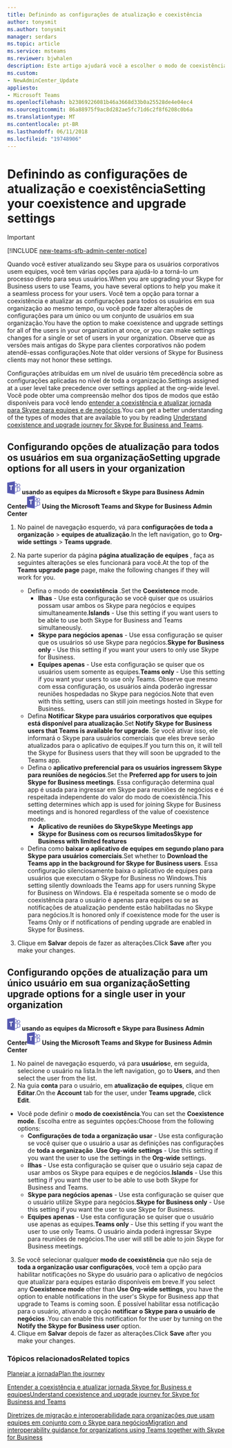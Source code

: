 ```yaml
---
title: Definindo as configurações de atualização e coexistência
author: tonysmit
ms.author: tonysmit
manager: serdars
ms.topic: article
ms.service: msteams
ms.reviewer: bjwhalen
description: Este artigo ajudará você a escolher o modo de coexistência e definir outras configurações de coexistência.
ms.custom:
- NewAdminCenter_Update
appliesto:
- Microsoft Teams
ms.openlocfilehash: b23869226081b46a3668d33b0a25528de4e04ec4
ms.sourcegitcommit: 86a88975f9ac8d282ae5fc71d6c2f8f6208c0b6a
ms.translationtype: MT
ms.contentlocale: pt-BR
ms.lasthandoff: 06/11/2018
ms.locfileid: "19748906"
---
```

# <a name="setting-your-coexistence-and-upgrade-settings"></a><span data-ttu-id="22173-103">Definindo as configurações de atualização e coexistência</span><span class="sxs-lookup"><span data-stu-id="22173-103">Setting your coexistence and upgrade settings</span></span>

> [!IMPORTANT]
> [!INCLUDE [new-teams-sfb-admin-center-notice](includes/new-teams-sfb-admin-center-notice.md)]

<span data-ttu-id="22173-104">Quando você estiver atualizando seu Skype para os usuários corporativos usem equipes, você tem várias opções para ajudá-lo a torná-lo um processo direto para seus usuários.</span><span class="sxs-lookup"><span data-stu-id="22173-104">When you are upgrading your Skype for Business users to use Teams, you have several options to help you make it a seamless process for your users.</span></span> <span data-ttu-id="22173-105">Você tem a opção para tornar a coexistência e atualizar as configurações para todos os usuários em sua organização ao mesmo tempo, ou você pode fazer alterações de configurações para um único ou um conjunto de usuários em sua organização.</span><span class="sxs-lookup"><span data-stu-id="22173-105">You have the option to make coexistence and upgrade settings for all of the users in your organization at once, or you can make settings changes for a single or set of users in your organization.</span></span> <span data-ttu-id="22173-106">Observe que as versões mais antigas do Skype para clientes corporativos não podem atendê-essas configurações.</span><span class="sxs-lookup"><span data-stu-id="22173-106">Note that older versions of Skype for Business clients may not honor these settings.</span></span>

<span data-ttu-id="22173-107">Configurações atribuídas em um nível de usuário têm precedência sobre as configurações aplicadas no nível de toda a organização.</span><span class="sxs-lookup"><span data-stu-id="22173-107">Settings assigned at a user level take precedence over settings applied at the org-wide level.</span></span> <span data-ttu-id="22173-108">Você pode obter uma compreensão melhor dos tipos de modos que estão disponíveis para você lendo [entender a coexistência e atualizar jornada para Skype para equipes e de negócios](upgrade-and-coexistence-of-skypeforbusiness-and-teams.md).</span><span class="sxs-lookup"><span data-stu-id="22173-108">You can get a better understanding of the types of modes that are available to you by reading [Understand coexistence and upgrade journey for Skype for Business and Teams](upgrade-and-coexistence-of-skypeforbusiness-and-teams.md).</span></span>  

## <a name="setting-upgrade-options-for-all-users-in-your-organization"></a><span data-ttu-id="22173-109">Configurando opções de atualização para todos os usuários em sua organização</span><span class="sxs-lookup"><span data-stu-id="22173-109">Setting upgrade options for all users in your organization</span></span>

<span data-ttu-id="22173-110">![as equipes de logotipo-30x30.png](media/teams-logo-30x30.png) **usando as equipes da Microsoft e Skype para Business Admin Center**</span><span class="sxs-lookup"><span data-stu-id="22173-110">![teams-logo-30x30.png](media/teams-logo-30x30.png) **Using the Microsoft Teams and Skype for Business Admin Center**</span></span>

1. <span data-ttu-id="22173-111">No painel de navegação esquerdo, vá para **configurações de toda a organização** > **equipes de atualização**.</span><span class="sxs-lookup"><span data-stu-id="22173-111">In the left navigation, go to **Org-wide settings** > **Teams upgrade**.</span></span> 

2. <span data-ttu-id="22173-112">Na parte superior da página **página atualização de equipes** , faça as seguintes alterações se eles funcionará para você.</span><span class="sxs-lookup"><span data-stu-id="22173-112">At the top of the **Teams upgrade page** page, make the following changes if they will work for you.</span></span>
    - <span data-ttu-id="22173-113">Defina o modo de **coexistência** .</span><span class="sxs-lookup"><span data-stu-id="22173-113">Set the **Coexistence** mode.</span></span>
        - <span data-ttu-id="22173-114">**Ilhas** - Use esta configuração se você quiser que os usuários possam usar ambos os Skype para negócios e equipes simultaneamente.</span><span class="sxs-lookup"><span data-stu-id="22173-114">**Islands** - Use this setting if you want users to be able to use both Skype for Business and Teams simultaneously.</span></span>
        - <span data-ttu-id="22173-115">**Skype para negócios apenas** - Use essa configuração se quiser que os usuários só use Skype para negócios.</span><span class="sxs-lookup"><span data-stu-id="22173-115">**Skype for Business only** - Use this setting if you want your users to only use Skype for Business.</span></span>
        - <span data-ttu-id="22173-116">**Equipes apenas** - Use esta configuração se quiser que os usuários usem somente as equipes.</span><span class="sxs-lookup"><span data-stu-id="22173-116">**Teams only** - Use this setting if you want your users to use only Teams.</span></span> <span data-ttu-id="22173-117">Observe que mesmo com essa configuração, os usuários ainda poderão ingressar reuniões hospedadas no Skype para negócios.</span><span class="sxs-lookup"><span data-stu-id="22173-117">Note that even with this setting, users can still join meetings hosted in Skype for Business.</span></span>
    - <span data-ttu-id="22173-118">Defina **Notificar Skype para usuários corporativos que equipes está disponível para atualização**.</span><span class="sxs-lookup"><span data-stu-id="22173-118">Set **Notify Skype for Business users that Teams is available for upgrade**.</span></span> <span data-ttu-id="22173-119">Se você ativar isso, ele informará o Skype para usuários comerciais que eles breve serão atualizados para o aplicativo de equipes.</span><span class="sxs-lookup"><span data-stu-id="22173-119">If you turn this on, it will tell the Skype for Business users that they will soon be upgraded to the Teams app.</span></span>
    - <span data-ttu-id="22173-120">Defina o **aplicativo preferencial para os usuários ingressem Skype para reuniões de negócios**.</span><span class="sxs-lookup"><span data-stu-id="22173-120">Set the **Preferred app for users to join Skype for Business meetings**.</span></span> <span data-ttu-id="22173-121">Essa configuração determina qual app é usada para ingressar em Skype para reuniões de negócios e é respeitada independente do valor do modo de coexistência.</span><span class="sxs-lookup"><span data-stu-id="22173-121">This setting determines which app is used for joining Skype for Business meetings and is honored regardless of the value of coexistence mode.</span></span>
      - <span data-ttu-id="22173-122">**Aplicativo de reuniões do Skype**</span><span class="sxs-lookup"><span data-stu-id="22173-122">**Skype Meetings app**</span></span>
      - <span data-ttu-id="22173-123">**Skype for Business com os recursos limitados**</span><span class="sxs-lookup"><span data-stu-id="22173-123">**Skype for Business with limited features**</span></span>
    - <span data-ttu-id="22173-124">Defina como **baixar o aplicativo de equipes em segundo plano para Skype para usuários comerciais**.</span><span class="sxs-lookup"><span data-stu-id="22173-124">Set whether to **Download the Teams app in the background for Skype for Business users**.</span></span>  <span data-ttu-id="22173-125">Essa configuração silenciosamente baixa o aplicativo de equipes para usuários que executam o Skype for Business no Windows.</span><span class="sxs-lookup"><span data-stu-id="22173-125">This setting silently downloads the Teams app for users running Skype for Business on Windows.</span></span> <span data-ttu-id="22173-126">Ela é respeitada somente se o modo de coexistência para o usuário é apenas para equipes ou se as notificações de atualização pendente estão habilitadas no Skype para negócios.</span><span class="sxs-lookup"><span data-stu-id="22173-126">It is honored only if coexistence mode for the user is Teams Only or if notifications of pending upgrade are enabled in Skype for Business.</span></span>
3. <span data-ttu-id="22173-127">Clique em **Salvar** depois de fazer as alterações.</span><span class="sxs-lookup"><span data-stu-id="22173-127">Click **Save** after you make your changes.</span></span>

## <a name="setting-upgrade-options-for-a-single-user-in-your-organization"></a><span data-ttu-id="22173-128">Configurando opções de atualização para um único usuário em sua organização</span><span class="sxs-lookup"><span data-stu-id="22173-128">Setting upgrade options for a single user in your organization</span></span>

<span data-ttu-id="22173-129">![as equipes de logotipo-30x30.png](media/teams-logo-30x30.png) **usando as equipes da Microsoft e Skype para Business Admin Center**</span><span class="sxs-lookup"><span data-stu-id="22173-129">![teams-logo-30x30.png](media/teams-logo-30x30.png) **Using the Microsoft Teams and Skype for Business Admin Center**</span></span>

1. <span data-ttu-id="22173-130">No painel de navegação esquerdo, vá para **usuários**e, em seguida, selecione o usuário na lista.</span><span class="sxs-lookup"><span data-stu-id="22173-130">In the left navigation, go to **Users**, and then select the user from the list.</span></span> 
2. <span data-ttu-id="22173-131">Na guia **conta** para o usuário, em **atualização de equipes**, clique em **Editar**.</span><span class="sxs-lookup"><span data-stu-id="22173-131">On the **Account** tab for the user, under **Teams upgrade**, click **Edit**.</span></span>
- <span data-ttu-id="22173-132">Você pode definir o **modo de coexistência**.</span><span class="sxs-lookup"><span data-stu-id="22173-132">You can set the **Coexistence mode**.</span></span> <span data-ttu-id="22173-133">Escolha entre as seguintes opções:</span><span class="sxs-lookup"><span data-stu-id="22173-133">Choose from the following options:</span></span>
    - <span data-ttu-id="22173-134">**Configurações de toda a organização usar** - Use esta configuração se você quiser que o usuário a usar as definições nas configurações de **toda a organização** .</span><span class="sxs-lookup"><span data-stu-id="22173-134">**Use Org-wide settings** - Use this setting if you want the user to use the settings in the **Org-wide** settings.</span></span> 
    - <span data-ttu-id="22173-135">**Ilhas** - Use esta configuração se quiser que o usuário seja capaz de usar ambos os Skype para equipes e de negócios.</span><span class="sxs-lookup"><span data-stu-id="22173-135">**Islands** - Use this setting if you want the user to be able to use both Skype for Business and Teams.</span></span> 
    - <span data-ttu-id="22173-136">**Skype para negócios apenas** - Use esta configuração se quiser que o usuário utilize Skype para negócios.</span><span class="sxs-lookup"><span data-stu-id="22173-136">**Skype for Business only** - Use this setting if you want the user to use Skype for Business.</span></span> 
    - <span data-ttu-id="22173-137">**Equipes apenas** - Use esta configuração se quiser que o usuário use apenas as equipes.</span><span class="sxs-lookup"><span data-stu-id="22173-137">**Teams only** - Use this setting if you want the user to use only Teams.</span></span> <span data-ttu-id="22173-138">O usuário ainda poderá ingressar Skype para reuniões de negócios.</span><span class="sxs-lookup"><span data-stu-id="22173-138">The user will still be able to join Skype for Business meetings.</span></span>
3. <span data-ttu-id="22173-139">Se você selecionar qualquer **modo de coexistência** que não seja de **toda a organização usar configurações**, você tem a opção para habilitar notificações no Skype do usuário para o aplicativo de negócios que atualizar para equipes estarão disponíveis em breve.</span><span class="sxs-lookup"><span data-stu-id="22173-139">If you select any **Coexistence mode** other than **Use Org-wide settings**, you have the option to enable notifications in the user's Skype for Business app that upgrade to Teams is coming soon.</span></span> <span data-ttu-id="22173-140">É possível habilitar essa notificação para o usuário, ativando a opção **notificar o Skype para o usuário de negócios** .</span><span class="sxs-lookup"><span data-stu-id="22173-140">You can enable this notification for the user by turning on the **Notify the Skype for Business user** option.</span></span>
4. <span data-ttu-id="22173-141">Clique em **Salvar** depois de fazer as alterações.</span><span class="sxs-lookup"><span data-stu-id="22173-141">Click **Save** after you make your changes.</span></span>

### <a name="related-topics"></a><span data-ttu-id="22173-142">Tópicos relacionados</span><span class="sxs-lookup"><span data-stu-id="22173-142">Related topics</span></span>
[<span data-ttu-id="22173-143">Planejar a jornada</span><span class="sxs-lookup"><span data-stu-id="22173-143">Plan the journey</span></span>](upgrade-plan-journey.md)

[<span data-ttu-id="22173-144">Entender a coexistência e atualizar jornada Skype for Business e equipes</span><span class="sxs-lookup"><span data-stu-id="22173-144">Understand coexistence and upgrade journey for Skype for Business and Teams</span></span>](upgrade-and-coexistence-of-skypeforbusiness-and-teams.md)

[<span data-ttu-id="22173-145">Diretrizes de migração e interoperabilidade para organizações que usam equipes em conjunto com o Skype para negócios</span><span class="sxs-lookup"><span data-stu-id="22173-145">Migration and interoperability guidance for organizations using Teams together with Skype for Business</span></span>](https://docs.microsoft.com/en-us/MicrosoftTeams/migration-interop-guidance-for-teams-with-skype)
